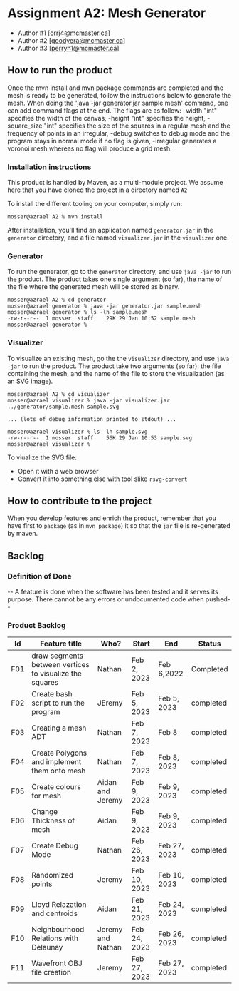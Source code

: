 # Assignment A2: Mesh Generator

  - Author #1 [orrj4@mcmaster.ca]
  - Author #2 [goodyera@mcmaster.ca]
  - Author #3 [perryn1@mcmaster.ca]

## How to run the product

Once the mvn install and mvn package commands are completed and the mesh is ready to be generated, follow the instructions below to generate the mesh.
When doing the 'java -jar generator.jar sample.mesh' command, one can add command flags at the end. The flags are as follow: -width "int" specifies the width of
the canvas, -height "int" specifies the height, -square_size "int" specifies the size of the squares in a regular mesh and the frequency of points in an irregular,
-debug switches to debug mode and the program stays in normal mode if no flag is given, -irregular generates a voronoi mesh whereas no flag will produce a grid mesh.

### Installation instructions

This product is handled by Maven, as a multi-module project. We assume here that you have cloned the project in a directory named `A2`

To install the different tooling on your computer, simply run:

```
mosser@azrael A2 % mvn install
```

After installation, you'll find an application named `generator.jar` in the `generator` directory, and a file named `visualizer.jar` in the `visualizer` one. 

### Generator

To run the generator, go to the `generator` directory, and use `java -jar` to run the product. The product takes one single argument (so far), the name of the file where the generated mesh will be stored as binary.

```
mosser@azrael A2 % cd generator 
mosser@azrael generator % java -jar generator.jar sample.mesh
mosser@azrael generator % ls -lh sample.mesh
-rw-r--r--  1 mosser  staff    29K 29 Jan 10:52 sample.mesh
mosser@azrael generator % 
```

### Visualizer

To visualize an existing mesh, go the the `visualizer` directory, and use `java -jar` to run the product. The product take two arguments (so far): the file containing the mesh, and the name of the file to store the visualization (as an SVG image).

```
mosser@azrael A2 % cd visualizer 
mosser@azrael visualizer % java -jar visualizer.jar ../generator/sample.mesh sample.svg

... (lots of debug information printed to stdout) ...

mosser@azrael visualizer % ls -lh sample.svg
-rw-r--r--  1 mosser  staff    56K 29 Jan 10:53 sample.svg
mosser@azrael visualizer %
```
To viualize the SVG file:

  - Open it with a web browser
  - Convert it into something else with tool slike `rsvg-convert`

## How to contribute to the project

When you develop features and enrich the product, remember that you have first to `package` (as in `mvn package`) it so that the `jar` file is re-generated by maven.

## Backlog

### Definition of Done

-- A feature is done when the software has been tested and it serves its purpose. There cannot be any errors or undocumented code when pushed--

### Product Backlog

| Id | Feature title | Who? | Start | End | Status |
|:--:|---------------|------|-------|-----|--------|
|  F01 |draw	segments	between	vertices	to	visualize	the	squares|  Nathan    | Feb 2, 2023      |   Feb 6,2022  | Completed  |
|  F02 |Create bash script to run the program|  JEremy    | Feb 5, 2023      | Feb 5, 2023   | completed  |
|  F03 |Creating	a mesh	ADT|  Nathan    | Feb 7, 2023      | Feb 8   | completed  |
|  F04 |Create Polygons and implement them onto mesh |  Nathan    | Feb 7, 2023      | Feb 8, 2023   | completed  |
|  F05 |Create colours for mesh |  Aidan and Jeremy    | Feb 9, 2023      | Feb 9, 2023   | completed  |
|  F06 |Change Thickness of mesh |  Aidan   | Feb 9, 2023  | Feb 9, 2023   | completed  |
|  F07 |Create Debug Mode |  Nathan   | Feb 26, 2023  | Feb 27, 2023   | completed  |
|  F08 |Randomized points |  Jeremy   | Feb 10, 2023  | Feb 10, 2023   | completed  |
|  F09 |Lloyd Relazation and centroids |  Aidan   | Feb 21, 2023  | Feb 24, 2023   | completed  |
|  F10 | Neighbourhood Relations with Delaunay |  Jeremy and Nathan   | Feb 24, 2023  | Feb 26, 2023   | completed  |
|  F11 | Wavefront OBJ file creation |  Jeremy   | Feb 27, 2023  | Feb 27, 2023   | completed  |

